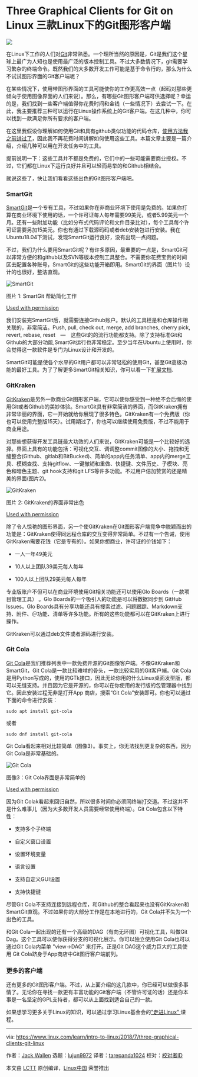 Three Graphical Clients for Git on Linux
三款Linux下的Git图形客户端
======

![](https://www.linux.com/sites/lcom/files/styles/rendered_file/public/git-tools.jpg?itok=Be56iPT0)

在Linux下工作的人们对[Git][1]非常熟悉。一个理所当然的原因是，Git是我们这个星球上最广为人知也是使用最广泛的版本控制工具。不过大多数情况下，git需要学习繁杂的终端命令。既然我们的大多数开发工作可能是基于命令行的，那么为什么不试试图形界面的Git客户端呢？

在某些情况下，使用带图形界面的工具可能使你的工作更高效一点（起码对那些更倾向于使用图像界面的人们来说）。那么，有哪些Git图形客户端可供选择呢？幸运的是，我们找到一些客户端值得你花费时间和金钱（一些情况下）去尝试一下。在此，我主要推荐三种可以运行在Linux操作系统上的Git客户端。在这几种中，你可以找到一款满足你所有要求的客户端。

在这里我假设你理解如何使用Git和具有github类似功能的代码仓库，[使用方法我之前讲过了][2]，因此我不再花费时间讲解如何使用这些工具。本篇文章主要是一篇介绍，介绍几种可以用在开发任务中的工具。

提前说明一下：这些工具并不都是免费的，它们中的一些可能需要商业授权。不过，它们都在Linux下运行良好并且可以轻而易举的和Github相结合。

就说这些了，快让我们看看这些出色的Git图形客户端吧。

### SmartGit

[SmartGit][3]是一个专有工具，不过如果你在非商业环境下使用是免费的。如果你打算在商业环境下使用的话，一个许可证每人每年需要99美元，或者5.99美元一个月。还有一些附加功能（比如分布式代码评论和文件目录比对），每个工具每个许可证需要另加15美元。你也有通过下载源码码或者deb安装包进行安装。我在Ubuntu18.04下测试，发现SmartGit运行良好，没有出现一点问题。

不过，我们为什么要用SmartGit呢？有许多原因，最重要的一点是，SmartGit可以非常方便的和github以及SVN等版本控制工具整合。不需要你花费宝贵的时间区去配置各种账号，SmartGit的这些功能开箱即用。SmartGit的界面（图片1）设计的也很好，整洁直观。

![SmartGit][5]

图片 1: SmartGit 帮助简化工作

[Used with permission][6]

我们安装完SmartGit后，就需要连接Github账户。默认的工具栏是和仓库操作相关联的，非常简洁。Push, pull, check out, merge, add branches, cherry pick, revert, rebase, reset　—　这些Git的的流行功能都支持。除了支持标准Git和Github的大部分功能,SmartGit运行也非常稳定。至少当年在Ubuntu上使用时，你会觉得这一款软件是专门为Linux设计和开发的。

SmartGit可能是使各个水平的Git用户都可以非常轻松的使用Git，甚至Git高级功能的最好工具。为了了解更多SmartGit相关知识，你可以看一下[扩展文档][7].

### GitKraken

[GitKraken][8]是另外一款商业Git图形客户端，它可以使你感受到一种绝不会后悔的使用Git或者Github的美妙体验。SmartGit具有非常简洁的界面，而GitKraken拥有非常华丽的界面，它一开始就给你展现了很多特色。GitKraken有一个免费版（你也可以使用完整版15天）。试用期过了，你也可以继续使用免费版，不过不能用于商业用途。

对那些想获得开发工具链最大功效的人们来说，GitKraken可能是一个比较好的选择。界面上具有的功能包括：可视化交互、调调整commit图像的大小、拖拽和无缝整合(Github、gitlab和BitBucked)、简单的app内任务清单、app内的merge工具、模糊查找、支持gitflow、一键撤销和重做、快捷键、文件历史、子模块、亮色和暗色主题、git hook支持和git LFS等许多功能。不过用户倍加赞赏的还是精美的界面(图片2)。

![GitKraken][10]

图片 2: GitKraken的界面非常出色

[Used with permission][6]

除了令人惊艳的图形界面，另一个使GitKraken在Git图形客户端竞争中脱颖而出的功能是：GitKraken使得同远程仓库的交互变得非常简单。不过有一个告诫，使用GitKraken需要花钱（它是专有的）。如果你想商业，许可证的价钱如下：

  * 一人一年49美元

  * 10人以上团队39美元每人每年

  * 100人以上团队29美元每人每年

专业版账户不但可以在商业环境使用Git相关功能还可以使用Glo Boards（一款项目管理工具） 。Glo Boards的一个吸引人的功能是可以将数据同步到 GitHub Issues。Glo Boards具有分享功能还具有搜索过滤、问题跟踪、Markdown支持、附件、＠功能、清单等许多功能。所有的这些功能都可以在GitKraken上进行操作。

GitKraken可以通过deb文件或者源码进行安装。

### Git Cola

[Git Cola][11]是我们推荐列表中一款免费开源的Git图像客户端。不像GitKraken和SmartGit，Git Cola是一款比较难啃的骨头，一款比较实用的Git客户端。Git Cola是用Python写成的，使用的GTk接口，因此无论你用的什么Linux桌面发型版，都可以无缝支持。并且因为它是开源的，你可以在你使用的发行版的包管理器中找到它。因此安装过程无非是打开App 商店，搜索“Git Cola”安装即可。你也可以通过下面的命令进行安装：
```
sudo apt install git-cola
```
或者
```
sudo dnf install git-cola
```

Git Cola看起来相对比较简单（图像3）。事实上，你无法找到更复杂的东西，因为Git Cola是非常基础的。

![Git Cola][13]


图像3：Git Cola界面是非常简单的

[Used with permission][6]

因为Git Colak看起来回归自然，所以很多时间你必须同终端打交道。不过这并不是什么难事儿（因为大多数开发人员需要经常使用终端）。Git Cola包含以下特性：

  * 支持多个子终端

  * 自定义窗口设置

  * 设置环境变量

  * 语言设置

  * 支持自定义GUI设置

  * 支持快捷键

尽管Git Cola不支持连接到远程仓库，和Github的整合看起来也没有GitKraken和SmartGit直观。不过如果你的大部分工作是在本地进行的，Git Cola并不失为一个出色的工具。

和Git Cola一起出现的还有一个高级的DAG（有向无环图）可视化工具，叫做Git Dag。这个工具可以使你获得分支的可视化展示。你可以独立使用Git Cola也可以通过Git Cola内菜单 "view->DAG" 来打开。正是Git DAG这个威力巨大的工具使用 Git Cola跻身于App商店中Git图行客户端前列。

### 更多的客户端

还有更多的Git图形客户端。不过，从上面介绍的这几款中，你已经可以做很多事情了。无论你在寻找一款更有丰富功能的Git客户端（不管许可证的话）还是你本事是一名坚定的GPL支持者，都可以从上面找到适合自己的一款。

如果想学习更多关于Linux的知识，可以通过学习Linux基金会的["走进Linux" ][14]课程。

--------------------------------------------------------------------------------

via: https://www.linux.com/learn/intro-to-linux/2018/7/three-graphical-clients-git-linux

作者：[Jack Wallen][a]
选题：[lujun9972](https://github.com/lujun9972)
译者：[tarepanda1024](https://github.com/tarepanda1024)
校对：[校对者ID](https://github.com/校对者ID)

本文由 [LCTT](https://github.com/LCTT/TranslateProject) 原创编译，[Linux中国](https://linux.cn/) 荣誉推出

[a]:https://www.linux.com/users/jlwallen
[1]:https://git-scm.com/
[2]:https://www.linux.com/learn/intro-to-linux/2018/7/introduction-using-git
[3]:https://www.syntevo.com/smartgit/
[4]:/files/images/gitgui1jpg
[5]:https://www.linux.com/sites/lcom/files/styles/rendered_file/public/gitgui_1.jpg?itok=LEZ_PYIf (SmartGit)
[6]:/licenses/category/used-permission
[7]:http://www.syntevo.com/doc/display/SG/Manual
[8]:https://www.gitkraken.com/
[9]:/files/images/gitgui2jpg
[10]:https://www.linux.com/sites/lcom/files/styles/rendered_file/public/gitgui_2.jpg?itok=Y8crSLhf (GitKraken)
[11]:https://git-cola.github.io/
[12]:/files/images/gitgui3jpg
[13]:https://www.linux.com/sites/lcom/files/styles/rendered_file/public/gitgui_3.jpg?itok=bS9OYPQo (Git Cola)
[14]:https://training.linuxfoundation.org/linux-courses/system-administration-training/introduction-to-linux
